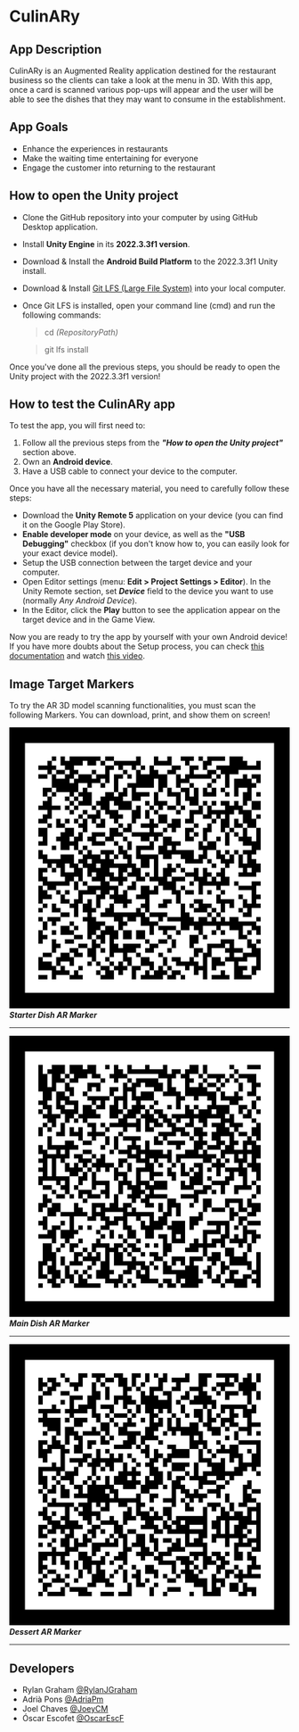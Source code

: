 # CulinARy

## App Description
CulinARy is an Augmented Reality application destined for the restaurant business so the clients can take a look at the menu in 3D. With this app, once a card is scanned various pop-ups will appear and the user will be able to see the dishes that they may want to consume in the establishment.

## App Goals
- Enhance the experiences in restaurants
- Make the waiting time entertaining for everyone
- Engage the customer into returning to the restaurant

## How to open the Unity project
- Clone the GitHub repository into your computer by using GitHub Desktop application.
- Install **Unity Engine** in its **2022.3.3f1 version**.
- Download & Install the **Android Build Platform** to the 2022.3.3f1 Unity install.
- Download & Install [Git LFS (Large File System)](https://git-lfs.com/) into your local computer.
- Once Git LFS is installed, open your command line (cmd) and run the following commands:
  
     > cd _(RepositoryPath)_
     
     > git lfs install

Once you've done all the previous steps, you should be ready to open the Unity project with the 2022.3.3f1 version!

## How to test the CulinARy app
To test the app, you will first need to:
1. Follow all the previous steps from the **_"How to open the Unity project"_** section above.
2. Own an **Android device**.
3. Have a USB cable to connect your device to the computer.

Once you have all the necessary material, you need to carefully follow these steps:
- Download the **Unity Remote 5** application on your device (you can find it on the Google Play Store).
- **Enable developer mode** on your device, as well as the **"USB Debugging"** checkbox (if you don't know how to, you can easily look for your exact device model).
- Setup the USB connection between the target device and your computer.
- Open Editor settings (menu: **Edit > Project Settings > Editor**). In the Unity Remote section, set **_Device_** field to the device you want to use (normally _Any Android Device_).
- In the Editor, click the **Play** button to see the application appear on the target device and in the Game View.

Now you are ready to try the app by yourself with your own Android device! If you have more doubts about the Setup process, you can check [this documentation](https://docs.unity3d.com/Manual/UnityRemote5.html) and watch [this video](https://youtu.be/iCXwaehzRFQ?si=iEYqz2QH0_4UBKgE).

## Image Target Markers
To try the AR 3D model scanning functionalities, you must scan the following Markers. You can download, print, and show them on screen!

![Starter Dish AR Marker](https://raw.githubusercontent.com/RylanJGraham/CulinARy/main/Helper%20Files/Bravas_Marker.jpg)
**_Starter Dish AR Marker_**

***

![Main Dish AR Marker](https://raw.githubusercontent.com/RylanJGraham/CulinARy/main/Helper%20Files/Hamburger_Marker.jpg)
**_Main Dish AR Marker_**

***

![Dessert AR Marker](https://raw.githubusercontent.com/RylanJGraham/CulinARy/main/Helper%20Files/Coulant_Marker.jpg)
**_Dessert AR Marker_**

***

## Developers
- Rylan Graham [@RylanJGraham](https://github.com/RylanJGraham)
- Adrià Pons [@AdriaPm](https://github.com/AdriaPm)
- Joel Chaves [@JoeyCM](https://github.com/JoeyCM)
- Óscar Escofet [@OscarEscF](https://github.com/OscarEscF)
